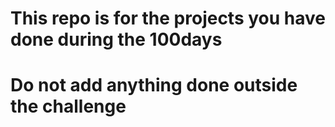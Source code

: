 # This repo is for the projects you have done during the 100days

# Do not add anything done outside the challenge
